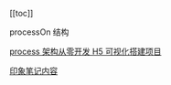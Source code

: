 [[toc]]

processOn 结构

[process 架构从零开发 H5 可视化搭建项目](https://www.processon.com/mindmap/633aeb8be0b34d40be4f699d)

[印象笔记内容](https://app.yinxiang.com/shard/s37/nl/24388549/856cc19e-1fd2-4575-a310-ee00c3aba78a)

